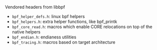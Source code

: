 Vendored headers from libbpf

- `bpf_helper_defs.h`: linux bpf helpers
- `bpf_helpers.h`: extra helper functions, like bpf_printk
- `bpf_core_read.h`: macros which enable CORE relocations on top of the native helpers
- `bpf_endian.h`: endianess utilities
- `bpf_tracing.h`: macros based on target architecture
